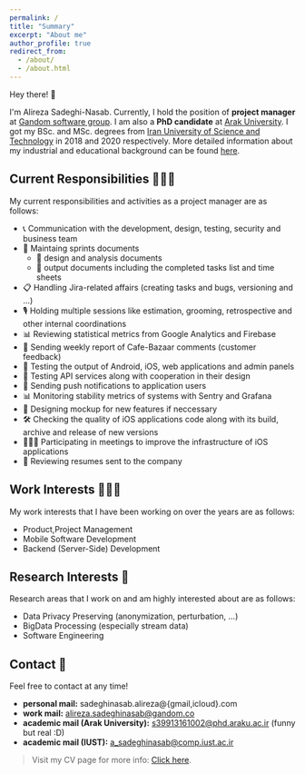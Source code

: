 ```yaml
---
permalink: /
title: "Summary"
excerpt: "About me"
author_profile: true
redirect_from: 
  - /about/
  - /about.html
---
```


Hey there! 👋

I'm Alireza Sadeghi-Nasab. Currently, I hold the position of **project manager** at [Gandom software group](http://gandom.co). I am also a **PhD candidate** at [Arak University](http://araku.ac.ir). I got my BSc. and MSc. degrees from [Iran University of Science and Technology](http://www.iust.ac.ir) in 2018 and 2020 respectively.  More detailed information about my industrial and educational background can be found [here](https://alirezasn.ir/cv/).

## Current Responsibilities 👷🏻‍♂️

My current responsibilities and activities as a project manager are as follows:

* 📞 Communication with the development, design, testing, security and business team
* 📑 Maintaing sprints documents
  * 📃 design and analysis documents
  * 📃 output documents including the completed tasks list and time sheets
* 📋 Handling Jira-related affairs (creating tasks and bugs, versioning and …)
* 🎙 Holding multiple sessions like estimation, grooming, retrospective and other internal coordinations
* 📊 Reviewing statistical metrics from Google Analytics and Firebase
* 📱 Sending weekly report of Cafe-Bazaar comments (customer feedback)
* 🧪 Testing the output of Android, iOS, web applications and admin panels
* 🧪 Testing API services along with cooperation in their design
* 📡 Sending push notifications to application users
* 📊 Monitoring stability metrics of systems with Sentry and Grafana
* 🎨 Designing mockup for new features if neccessary
* 🛠 Checking the quality of iOS applications code along with its build, archive and release of new versions
* 👨🏻‍💻 Participating in meetings to improve the infrastructure of iOS applications
* 🧾 Reviewing resumes sent to the company

## Work Interests 👨🏻‍💻

My work interests that I have been working on over the years are as follows:

* Product,Project Management
* Mobile Software Development
* Backend (Server-Side) Development

## Research Interests 🔬

Research areas that I work on and am highly interested about are as follows:

* Data Privacy Preserving (anonymization, perturbation, ...)
* BigData Processing (especially stream data)
* Software Engineering

## Contact 📧

Feel free to contact at any time!

* **personal mail:** sadeghinasab.alireza@{gmail,icloud}.com
* **work mail:** alireza.sadeghinasab@gandom.co
* **academic mail (Arak University):** s39913161002@phd.araku.ac.ir (funny but real :D)
* **academic mail (IUST):** a_sadeghinasab@comp.iust.ac.ir

> Visit my CV page for more info: [Click here](https://www.alirezasn.ir/cv/).

